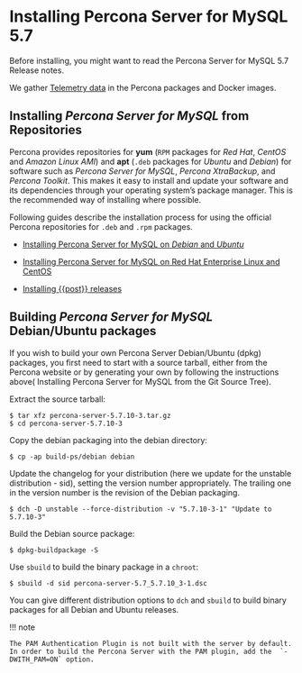 # Installing Percona Server for MySQL 5.7

Before installing, you might want to read the Percona Server for MySQL 5.7 Release notes.

We gather [Telemetry data] in the Percona packages and Docker images.

## Installing *Percona Server for MySQL* from Repositories

Percona provides repositories for **yum** (`RPM` packages for *Red Hat*, *CentOS* and *Amazon Linux AMI*) and **apt** (`.deb` packages for *Ubuntu* and *Debian*) for software such as *Percona Server for MySQL*, *Percona XtraBackup*, and *Percona Toolkit*. This makes it easy to install and update your software and its dependencies through your operating system’s package manager. This is the recommended way of installing where possible.

Following guides describe the installation process for using the official Percona repositories for `.deb` and `.rpm` packages.

* [Installing Percona Server for MySQL on *Debian* and *Ubuntu*](installation/apt_repo.md)

* [Installing Percona Server for MySQL on Red Hat Enterprise Linux and CentOS](installation/yum_repo.md)

* [Installing {{post}} releases](installation/install-eol.md)


## Building *Percona Server for MySQL* Debian/Ubuntu packages

If you wish to build your own Percona Server Debian/Ubuntu (dpkg) packages,
you first need to start with a source tarball, either from the Percona
website or by generating your own by following the instructions above(
Installing Percona Server for MySQL from the Git Source Tree).

Extract the source tarball:

```shell
$ tar xfz percona-server-5.7.10-3.tar.gz
$ cd percona-server-5.7.10-3
```

Copy the debian packaging into the debian directory:

```shell
$ cp -ap build-ps/debian debian
```

Update the changelog for your distribution (here we update for the unstable
distribution - sid), setting the version number appropriately. The trailing one
in the version number is the revision of the Debian packaging.

```shell
$ dch -D unstable --force-distribution -v "5.7.10-3-1" "Update to 5.7.10-3"
```

Build the Debian source package:

```shell
$ dpkg-buildpackage -S
```

Use `sbuild` to build the binary package in a `chroot`:


```shell
$ sbuild -d sid percona-server-5.7_5.7.10_3-1.dsc
```

You can give different distribution options to `dch` and `sbuild` to build binary
packages for all Debian and Ubuntu releases.

!!! note

    The PAM Authentication Plugin is not built with the server by default. In order to build the Percona Server with the PAM plugin, add the  `-DWITH_PAM=ON` option.


[Telemetry data]: telemetry.md